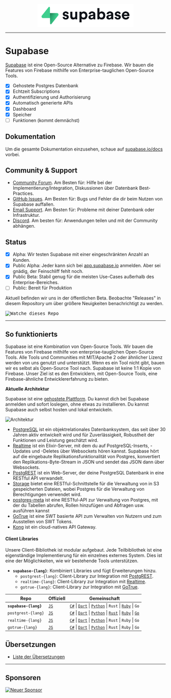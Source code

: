 <p align="center">
  <img width="300" src="https://raw.githubusercontent.com/supabase/supabase/master/web/static/supabase-light-rounded-corner-background.svg"/>
</p>

---

# Supabase

[Supabase](https://supabase.com) ist eine Open-Source Alternative zu Firebase. Wir bauen die Features von Firebase mithilfe von Enterprise-tauglichen Open-Source Tools.

- [x] Gehostete Postgres Datenbank
- [x] Echtzeit Subscriptions
- [x] Authentifizierung und Authorisierung
- [x] Automatisch generierte APIs
- [x] Dashboard
- [x] Speicher
- [ ] Funktionen (kommt demnächst)

## Dokumentation

Um die gesamte Dokumentation einzusehen, schaue auf [supabase.io/docs](https://supabase.com/docs) vorbei.

## Community & Support

- [Community Forum](https://github.com/supabase/supabase/discussions). Am Besten für: Hilfe bei der Implementierung/Integration, Diskussionen über Datenbank Best-Practices.
- [GitHub Issues](https://github.com/supabase/supabase/issues). Am Besten für: Bugs und Fehler die dir beim Nutzen von Supabase auffallen.
- [Email Support](https://supabase.com/docs/support#business-support). Am Besten für: Probleme mit deiner Datenbank oder Infrastruktur.
- [Discord](https://discord.supabase.com/). Am besten für: Anwendungen teilen und mit der Community abhängen.

## Status

- [x] Alpha: Wir testen Supabase mit einer eingeschränkten Anzahl an Kunden.
- [x] Public Alpha: Jeder kann sich bei [app.supabase.io](https://app.supabase.io) anmelden. Aber sei gnädig, der Feinschliff fehlt noch.
- [x] Public Beta: Stabil genug für die meisten Use-Cases außerhalb des Enterprise-Bereiches.
- [ ] Public: Bereit für Produktion

Aktuell befinden wir uns in der öffentlichen Beta. Beobachte "Releases" in diesem Repository um über größere Neuigkeiten benachrichtigt zu werden.

<kbd><img src="https://gitcdn.link/repo/supabase/supabase/master/web/static/watch-repo.gif" alt="Watche dieses Repo"/></kbd>

---

## So funktionierts

Supabase ist eine Kombination von Open-Source Tools. Wir bauen die Features von Firebase mithilfe von enterprise-tauglichen Open-Source Tools. Alle Tools und Communities mit MIT/Apache 2 oder ähnlicher Lizenz werden von uns genutzt und unterstützt. Wenn es ein Tool nicht gibt, bauen wir es selbst als Open-Source Tool nach. Supabase ist keine 1:1 Kopie von Firebase. Unser Ziel ist es den Entwicklern, mit Open-Source Tools, eine Firebase-ähnliche Entwicklererfahrung zu bieten.

**Aktuelle Architektur**

Supabase ist eine [gehostete Plattform](https://app.supabase.io).
Du kannst dich bei Supabase anmelden und sofort loslegen, ohne etwas zu installieren.
Du kannst Supabase auch selbst hosten und lokal entwickeln.

![Architektur](https://supabase.com/docs/assets/images/supabase-architecture-9050a7317e9ec7efb7807f5194122e48.png)

- [PostgreSQL](https://www.postgresql.org/) ist ein objektrelationales Datenbanksystem, das seit über 30 Jahren aktiv entwickelt wird und für Zuverlässigkeit, Robustheit der Funktionen und Leistung geschätzt wird.
- [Realtime](https://github.com/supabase/realtime) ist ein Elixir-Server, mit dem du auf PostgreSQL-Inserts, -Updates und -Deletes über Websockets hören kannst. Supabase hört auf die eingebaute Replikationsfunktionalität von Postgres, konvertiert den Replikations-Byte-Stream in JSON und sendet das JSON dann über Websockets.
- [PostgREST](http://postgrest.org/) ist ein Web-Server, der deine PostgreSQL Datenbank in eine RESTful API verwandelt.
- [Storage](https://github.com/supabase/storage-api) bietet eine RESTful-Schnittstelle für die Verwaltung von in S3 gespeicherten Dateien, wobei Postgres für die Verwaltung von Berechtigungen verwendet wird.
- [postgres-meta](https://github.com/supabase/postgres-meta) ist eine RESTful-API zur Verwaltung von Postgres, mit der du Tabellen abrufen, Rollen hinzufügen und Abfragen usw. ausführen kannst
- [GoTrue](https://github.com/netlify/gotrue) ist eine SWT basierte API zum Verwalten von Nutzern und zum Ausstellen von SWT Tokens.
- [Kong](https://github.com/Kong/kong) ist ein cloud-natives API Gateway.

#### Client Libraries

Unsere Client-Bibliothek ist modular aufgebaut. Jede Teilbibliothek ist eine eigenständige Implementierung für ein einzelnes externes System. Dies ist eine der Möglichkeiten, wie wir bestehende Tools unterstützen.

- **`supabase-{lang}`**: Kombiniert Libraries und fügt Erweiterungen hinzu.
  - `postgrest-{lang}`: Client-Library zur Integration mit [PostgREST](https://github.com/postgrest/postgrest).
  - `realtime-{lang}`: Client-Library zur Integration mit [Realtime](https://github.com/supabase/realtime).
  - `gotrue-{lang}`: Client-Library zur Integration mit [GoTrue](https://github.com/netlify/gotrue).

| Repo                  | Offiziell                                        | Gemeinschaft                                                                                                                                                                                                                                                                                                                         |
| --------------------- | ------------------------------------------------ | ------------------------------------------------------------------------------------------------------------------------------------------------------------------------------------------------------------------------------------------------------------------------------------------------------------------------------------ |
| **`supabase-{lang}`** | [`JS`](https://github.com/supabase/supabase-js)  | [`C#`](https://github.com/supabase/supabase-csharp) \| [`Dart`](https://github.com/supabase/supabase-dart) \| [`Python`](https://github.com/supabase/supabase-py) \| `Rust` \| [`Ruby`](https://github.com/supabase/supabase-rb) \| `Go`                                                                                             |
| `postgrest-{lang}`    | [`JS`](https://github.com/supabase/postgrest-js) | [`C#`](https://github.com/supabase/postgrest-csharp) \| [`Dart`](https://github.com/supabase/postgrest-dart) \| [`Python`](https://github.com/supabase/postgrest-py) \| [`Rust`](https://github.com/supabase/postgrest-rs) \| [`Ruby`](https://github.com/supabase/postgrest-rb) \| [`Go`](https://github.com/supabase/postgrest-go) |
| `realtime-{lang}`     | [`JS`](https://github.com/supabase/realtime-js)  | [`C#`](https://github.com/supabase/realtime-csharp) \| [`Dart`](https://github.com/supabase/realtime-dart) \| [`Python`](https://github.com/supabase/realtime-py) \| `Rust` \| `Ruby` \| `Go`                                                                                                                                        |
| `gotrue-{lang}`       | [`JS`](https://github.com/supabase/gotrue-js)    | [`C#`](https://github.com/supabase/gotrue-csharp) \| [`Dart`](https://github.com/supabase/gotrue-dart) \| [`Python`](https://github.com/supabase/gotrue-py) \| `Rust` \| `Ruby` \| `Go`                                                                                                                                              |

## Übersetzungen

- [Liste der Übersetzungen](/i18n/languages.md) <!--- Keep only the this-->

---

## Sponsoren

[![Neuer Sponsor](https://user-images.githubusercontent.com/10214025/90518111-e74bbb00-e198-11ea-8f88-c9e3c1aa4b5b.png)](https://github.com/sponsors/supabase)
